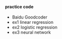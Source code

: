 #### practice code
- Baidu Goodcoder
- ex1 linear regression
- ex2 logistic regression
- ex3 neural network
